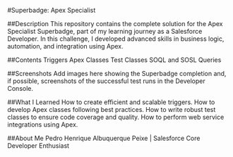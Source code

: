 #Superbadge: Apex Specialist

##Description
This repository contains the complete solution for the Apex Specialist Superbadge, part of my learning journey as a Salesforce Developer. In this challenge, I developed advanced skills in business logic, automation, and integration using Apex.

##Contents
 Triggers
 Apex Classes
 Test Classes
 SOQL and SOSL Queries

##Screenshots
Add images here showing the Superbadge completion and, if possible, screenshots of the successful test runs in the Developer Console.

##What I Learned
 How to create efficient and scalable triggers.
 How to develop Apex classes following best practices.
 How to write robust test classes to ensure code coverage and quality.
 How to perform web service integrations using Apex.

##About Me
Pedro Henrique Albuquerque Peixe | Salesforce Core Developer Enthusiast
